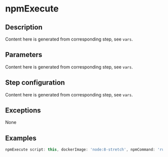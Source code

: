 # npmExecute

## Description

Content here is generated from corresponding step, see `vars`.

## Parameters

Content here is generated from corresponding step, see `vars`.

## Step configuration

Content here is generated from corresponding step, see `vars`.

## Exceptions

None

## Examples

```groovy
npmExecute script: this, dockerImage: 'node:8-stretch', npmCommand: 'run build'
```
